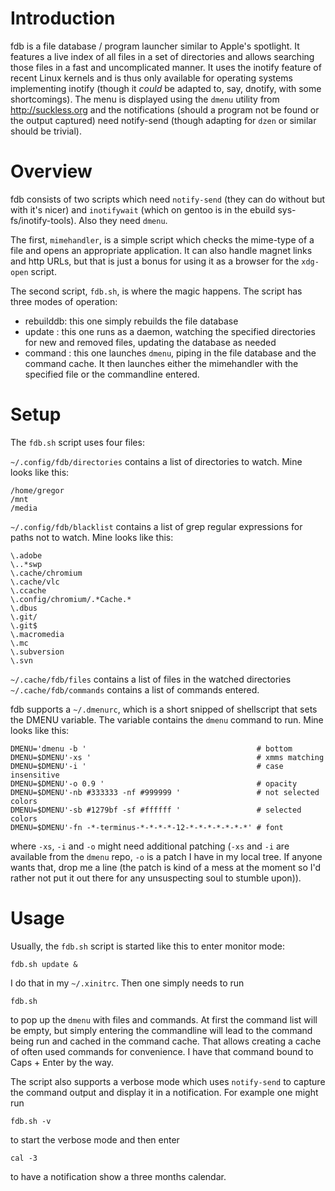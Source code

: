 Introduction
============

fdb is a file database / program launcher similar to Apple's spotlight. It 
features a live index of all files in a set of directories and allows searching 
those files in a fast and uncomplicated manner.
It uses the inotify feature of recent Linux kernels and is thus only available 
for operating systems implementing inotify (though it _could_ be adapted to, 
say, dnotify, with some shortcomings).
The menu is displayed using the `dmenu` utility from http://suckless.org and 
the notifications (should a program not be found or the output captured) need
notify-send (though adapting for `dzen` or
similar should be trivial).

Overview
========

fdb consists of two scripts which need `notify-send` (they can do without
but with it's nicer) and `inotifywait` (which on gentoo is in the ebuild
sys-fs/inotify-tools). Also they need `dmenu`.

The first, `mimehandler`, is a simple script which checks the mime-type of
a file and opens an appropriate application. It can also handle magnet
links and http URLs, but that is just a bonus for using it as a browser
for the `xdg-open` script.

The second script, `fdb.sh`, is where the magic happens. The script has
three modes of operation:

* rebuilddb: this one simply rebuilds the file database
* update   : this one runs as a daemon, watching the specified
    directories for new and removed files, updating the database as
    needed
* command  : this one launches `dmenu`, piping in the file database and
    the command cache. It then launches either the mimehandler with
    the specified file or the commandline entered.

Setup
=====

The `fdb.sh` script uses four files:

`~/.config/fdb/directories` contains a list of directories to watch. Mine
looks like this:

    /home/gregor
    /mnt
    /media

`~/.config/fdb/blacklist` contains a list of grep regular expressions for
paths not to watch. Mine looks like this:

    \.adobe
    \..*swp
    \.cache/chromium
    \.cache/vlc
    \.ccache
    \.config/chromium/.*Cache.*
    \.dbus
    \.git/
    \.git$
    \.macromedia
    \.mc
    \.subversion
    \.svn

`~/.cache/fdb/files` contains a list of files in the watched directories
`~/.cache/fdb/commands` contains a list of commands entered.

fdb supports a `~/.dmenurc`, which is a short snipped of shellscript
that sets the DMENU variable. The variable contains the `dmenu` command
to run. Mine looks like this:

    DMENU='dmenu -b '                                      # bottom
    DMENU=$DMENU'-xs '                                     # xmms matching
    DMENU=$DMENU'-i '                                      # case insensitive
    DMENU=$DMENU'-o 0.9 '                                  # opacity
    DMENU=$DMENU'-nb #333333 -nf #999999 '                 # not selected colors
    DMENU=$DMENU'-sb #1279bf -sf #ffffff '                 # selected colors
    DMENU=$DMENU'-fn -*-terminus-*-*-*-*-12-*-*-*-*-*-*-*' # font

where `-xs`, `-i` and `-o` might need additional patching (`-xs` and `-i` are
available from the `dmenu` repo, `-o` is a patch I have in my local tree. If
anyone wants that, drop me a line (the patch is kind of a mess at the
moment so I'd rather not put it out there for any unsuspecting soul to
stumble upon)).

Usage
=====

Usually, the `fdb.sh` script is started like this to enter monitor mode:

    fdb.sh update &

I do that in my `~/.xinitrc`. Then one simply needs to run

    fdb.sh

to pop up the `dmenu` with files and commands. At first the command list
will be empty, but simply entering the commandline will lead to the
command being run and cached in the command cache. That allows creating
a cache of often used commands for convenience. I have that command
bound to Caps + Enter by the way.

The script also supports a verbose mode which uses `notify-send` to
capture the command output and display it in a notification. For example
one might run

    fdb.sh -v

to start the verbose mode and then enter

    cal -3

to have a notification show a three months calendar.
